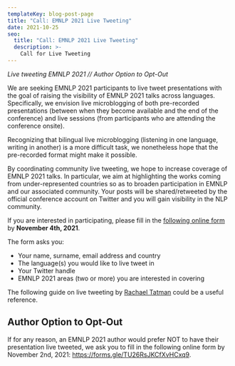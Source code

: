 ```yaml
---
templateKey: blog-post-page
title: "Call: EMNLP 2021 Live Tweeting"
date: 2021-10-25
seo:
  title: "Call: EMNLP 2021 Live Tweeting"
  description: >- 
    Call for Live Tweeting
---
```

*Live tweeting EMNLP 2021 // Author Option to Opt-Out*

We are seeking EMNLP 2021 participants to live tweet presentations with the goal of raising the visibility of EMNLP 2021 talks across languages.  Specifically, we envision live microblogging of both pre-recorded presentations (between when they become available and the end of the conference) and live sessions (from participants who are attending the conference onsite). 

Recognizing that bilingual live microblogging (listening in one language, writing in another) is a more difficult task, we nonetheless hope that the pre-recorded format might make it possible. 

By coordinating community live tweeting, we hope to increase coverage of EMNLP 2021 talks. In particular, we aim at highlighting the works coming from under-represented countries so as to broaden participation in EMNLP and our associated community. Your posts will be shared/retweeted by the official conference account on Twitter and you will gain visibility in the NLP community.

If you are interested in participating, please fill in the [following online form](https://forms.gle/wU3dhDLatjYSWBa17) by **November 4th, 2021**.

The form asks you:
* Your name, surname, email address and country
* The language(s) you would like to live tweet in
* Your Twitter handle
* EMNLP 2021 areas (two or more) you are interested in covering 

The following guide on live tweeting by [Rachael Tatman](http://www.rctatman.com/Livetweeting-Guide/) could be a useful reference.

## Author Option to Opt-Out
If for any reason, an EMNLP 2021 author would prefer NOT to have their presentation live tweeted, we ask you to fill in the following online form by November 2nd, 2021: <https://forms.gle/TU26RsJKCfXvHCxq9>.
